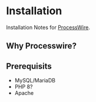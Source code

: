 # Installation

Installation Notes for [ProcessWire](https://www.processwire.com).

## Why Processwire?

## Prerequisits
- MySQL/MariaDB
- PHP 8?
- Apache

